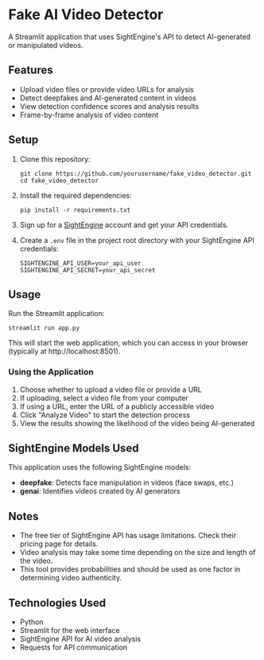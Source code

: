 # Fake AI Video Detector

A Streamlit application that uses SightEngine's API to detect AI-generated or manipulated videos.

## Features

- Upload video files or provide video URLs for analysis
- Detect deepfakes and AI-generated content in videos
- View detection confidence scores and analysis results
- Frame-by-frame analysis of video content

## Setup

1. Clone this repository:
   ```
   git clone https://github.com/yourusername/fake_video_detector.git
   cd fake_video_detector
   ```

2. Install the required dependencies:
   ```
   pip install -r requirements.txt
   ```

3. Sign up for a [SightEngine](https://sightengine.com/) account and get your API credentials.

4. Create a `.env` file in the project root directory with your SightEngine API credentials:
   ```
   SIGHTENGINE_API_USER=your_api_user
   SIGHTENGINE_API_SECRET=your_api_secret
   ```

## Usage

Run the Streamlit application:
```
streamlit run app.py
```

This will start the web application, which you can access in your browser (typically at http://localhost:8501).

### Using the Application

1. Choose whether to upload a video file or provide a URL
2. If uploading, select a video file from your computer
3. If using a URL, enter the URL of a publicly accessible video
4. Click "Analyze Video" to start the detection process
5. View the results showing the likelihood of the video being AI-generated

## SightEngine Models Used

This application uses the following SightEngine models:

- **deepfake**: Detects face manipulation in videos (face swaps, etc.)
- **genai**: Identifies videos created by AI generators

## Notes

- The free tier of SightEngine API has usage limitations. Check their pricing page for details.
- Video analysis may take some time depending on the size and length of the video.
- This tool provides probabilities and should be used as one factor in determining video authenticity.

## Technologies Used

- Python
- Streamlit for the web interface
- SightEngine API for AI video analysis
- Requests for API communication 